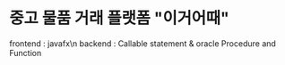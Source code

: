 # 중고 물품 거래 플랫폼 "이거어때"

frontend : javafx\n
backend : Callable statement & oracle Procedure and Function
